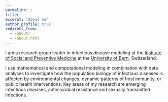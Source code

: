 ```yaml
---
permalink: /
title:
excerpt: "About me"
author_profile: true
redirect_from: 
  - /about/
  - /about.html
---
```


I am a research group leader in infectious disease modeling at the [Institute of Social and Preventive Medicine](https://www.ispm.unibe.ch) at the [University of Bern](https://www.unibe.ch), Switzerland.

I use mathematical and computational modeling in combination with data analyses to investigate how the population biology of infectious diseases is affected by environmental changes, dynamic patterns of host immunity, or public health interventions. Key areas of my research are emerging infectious diseases, antimicrobial resistance and sexually transmitted infections.
